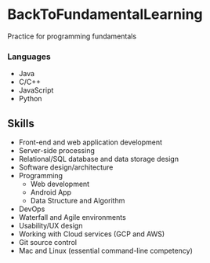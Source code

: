 # BackToFundamentalLearning

Practice for programming fundamentals

### Languages
- Java
- C/C++
- JavaScript
- Python

## Skills
- Front-end and web application development
- Server-side processing
- Relational/SQL database and data storage design
- Software design/architecture
- Programming
  - Web development
  - Android App
  - Data Structure and Algorithm
- DevOps
- Waterfall and Agile environments
- Usability/UX design
- Working with Cloud services (GCP and AWS)
- Git source control
- Mac and Linux (essential command-line competency)
